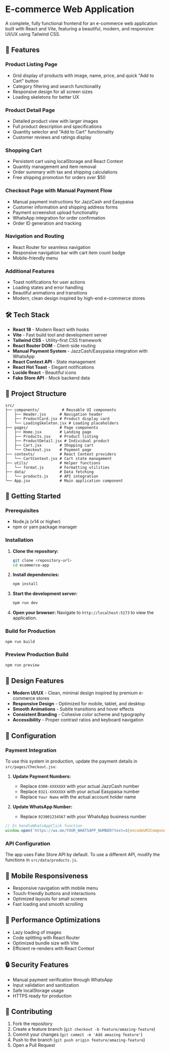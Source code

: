# E-commerce Web Application

A complete, fully functional frontend for an e-commerce web application built with React and Vite, featuring a beautiful, modern, and responsive UI/UX using Tailwind CSS.

## 🚀 Features

### Product Listing Page
- Grid display of products with image, name, price, and quick "Add to Cart" button
- Category filtering and search functionality
- Responsive design for all screen sizes
- Loading skeletons for better UX

### Product Detail Page
- Detailed product view with larger images
- Full product description and specifications
- Quantity selector and "Add to Cart" functionality
- Customer reviews and ratings display

### Shopping Cart
- Persistent cart using localStorage and React Context
- Quantity management and item removal
- Order summary with tax and shipping calculations
- Free shipping promotion for orders over $50

### Checkout Page with Manual Payment Flow
- Manual payment instructions for JazzCash and Easypaisa
- Customer information and shipping address forms
- Payment screenshot upload functionality
- WhatsApp integration for order confirmation
- Order ID generation and tracking

### Navigation and Routing
- React Router for seamless navigation
- Responsive navigation bar with cart item count badge
- Mobile-friendly menu

### Additional Features
- Toast notifications for user actions
- Loading states and error handling
- Beautiful animations and transitions
- Modern, clean design inspired by high-end e-commerce stores

## 🛠️ Tech Stack

- **React 18** - Modern React with hooks
- **Vite** - Fast build tool and development server
- **Tailwind CSS** - Utility-first CSS framework
- **React Router DOM** - Client-side routing
- **Manual Payment System** - JazzCash/Easypaisa integration with WhatsApp
- **React Context API** - State management
- **React Hot Toast** - Elegant notifications
- **Lucide React** - Beautiful icons
- **Fake Store API** - Mock backend data

## 📁 Project Structure

```
src/
├── components/          # Reusable UI components
│   ├── Header.jsx      # Navigation header
│   ├── ProductCard.jsx # Product display card
│   └── LoadingSkeleton.jsx # Loading placeholders
├── pages/              # Page components
│   ├── Home.jsx        # Landing page
│   ├── Products.jsx    # Product listing
│   ├── ProductDetail.jsx # Individual product
│   ├── Cart.jsx        # Shopping cart
│   └── Checkout.jsx    # Payment page
├── contexts/           # React Context providers
│   └── CartContext.jsx # Cart state management
├── utils/              # Helper functions
│   └── format.js       # Formatting utilities
├── data/               # Data fetching
│   └── products.js     # API integration
└── App.jsx             # Main application component
```

## 🚀 Getting Started

### Prerequisites
- Node.js (v14 or higher)
- npm or yarn package manager

### Installation

1. **Clone the repository:**
   ```bash
   git clone <repository-url>
   cd ecommerce-app
   ```

2. **Install dependencies:**
   ```bash
   npm install
   ```

3. **Start the development server:**
   ```bash
   npm run dev
   ```

4. **Open your browser:**
   Navigate to `http://localhost:5173` to view the application.

### Build for Production

```bash
npm run build
```

### Preview Production Build

```bash
npm run preview
```

## 🎨 Design Features

- **Modern UI/UX** - Clean, minimal design inspired by premium e-commerce stores
- **Responsive Design** - Optimized for mobile, tablet, and desktop
- **Smooth Animations** - Subtle transitions and hover effects
- **Consistent Branding** - Cohesive color scheme and typography
- **Accessibility** - Proper contrast ratios and keyboard navigation

## 🔧 Configuration

### Payment Integration
To use this system in production, update the payment details in `src/pages/Checkout.jsx`:

1. **Update Payment Numbers:**
   - Replace `0300-XXXXXXX` with your actual JazzCash number
   - Replace `0321-XXXXXXX` with your actual Easypaisa number
   - Replace `Your Name` with the actual account holder name

2. **Update WhatsApp Number:**
   - Replace `923001234567` with your WhatsApp business number

```javascript
// In handleWhatsAppClick function
window.open(`https://wa.me/YOUR_WHATSAPP_NUMBER?text=${encodeURIComponent(message)}`, '_blank');
```

### API Configuration
The app uses Fake Store API by default. To use a different API, modify the functions in `src/data/products.js`.

## 📱 Mobile Responsiveness

- Responsive navigation with mobile menu
- Touch-friendly buttons and interactions
- Optimized layouts for small screens
- Fast loading and smooth scrolling

## 🎯 Performance Optimizations

- Lazy loading of images
- Code splitting with React Router
- Optimized bundle size with Vite
- Efficient re-renders with React Context

## 🔒 Security Features

- Manual payment verification through WhatsApp
- Input validation and sanitization
- Safe localStorage usage
- HTTPS ready for production

## 🤝 Contributing

1. Fork the repository
2. Create a feature branch (`git checkout -b feature/amazing-feature`)
3. Commit your changes (`git commit -m 'Add amazing feature'`)
4. Push to the branch (`git push origin feature/amazing-feature`)
5. Open a Pull Request

